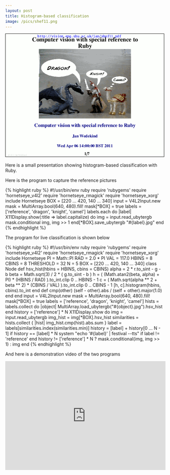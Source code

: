 ```yaml
---
layout: post
title: Histogram-based classification
image: /pics/shef11.png
---
```

<span class="center"><a href="http://www.slideshare.net/wedesoft/computer-vision-with-special-reference-to-ruby-2011"><img src="/pics/shef11.png" width="508" alt="Computer vision with special reference to Ruby"/></a></span>

Here is a small presentation showing histogram-based classification with Ruby.

Here is the program to capture the reference pictures

{% highlight ruby %}
#!/usr/bin/env ruby
require 'rubygems'
require 'hornetseye_v4l2'
require 'hornetseye_rmagick'
require 'hornetseye_xorg'
include Hornetseye
BOX = [220 ... 420, 140 ... 340]
input = V4L2Input.new
mask = MultiArray.bool(640, 480).fill!
mask[*BOX] = true
labels = ['reference', 'dragon', 'knight', 'camel']
labels.each do |label|
  X11Display.show(:title => label.capitalize) do
    img = input.read_ubytergb
    mask.conditional img, img >> 1
  end[*BOX].save_ubytergb "#{label}.jpg"
end
{% endhighlight %}

The program for live classification is shown below

{% highlight ruby %}
#!/usr/bin/env ruby
require 'rubygems'
require 'hornetseye_v4l2'
require 'hornetseye_rmagick'
require 'hornetseye_xorg'
include Hornetseye
PI = Math::PI
RAD = 2.0 * PI
VAL = 117.0
HBINS = 8
CBINS = 8
THRESHOLD = 32
N = 5
BOX = [220 ... 420, 140 ... 340]
class Node
  def hsv_hist(hbins = HBINS, cbins = CBINS)
    alpha = 2 * r.to_sint - g - b
    beta = Math.sqrt(3) / 2 * ( g.to_sint - b )
    h = ( (Math.atan2(beta, alpha) + PI) * (HBINS / RAD) ).to_int.clip 0 .. HBINS - 1
    c = ( Math.sqrt(alpha ** 2 + beta ** 2) * (CBINS / VAL) ).to_int.clip 0 .. CBINS - 1
    [h, c].histogram(hbins, cbins).to_int
  end
  def cmp(other)
    (self - other).abs / (self + other).major(1.0)
  end
end
input = V4L2Input.new
mask = MultiArray.bool(640, 480).fill!
mask[*BOX] = true
labels = ['reference', 'dragon', 'knight', 'camel']
hists = labels.collect do |object|
  MultiArray.load_ubytergb("#{object}.jpg").hsv_hist
end
history = ['reference'] * N
X11Display.show do
  img = input.read_ubytergb
  img_hist = img[*BOX].hsv_hist
  similarities = hists.collect { |hist| img_hist.cmp(hist).abs.sum }
  label = labels[similarities.index(similarities.min)]
  history = [label] + history[0 ... N - 1]
  if history == [label] * N
    system "echo '#{label}' | festival --tts" if label != 'reference'
  end
  history != ['reference'] * N ? mask.conditional(img, img >> 1) : img
end
{% endhighlight %}

And here is a demonstration video of the two programs

<p style="text-align:center"><iframe id="ytplayer" type="text/html" width="508" height="344" allowfullscreen="allowfullscreen" src="http://www.youtube.com/embed/L2U5-MAOCpk" frameborder="0">You need to enable IFrames to display this video.</iframe></p>
